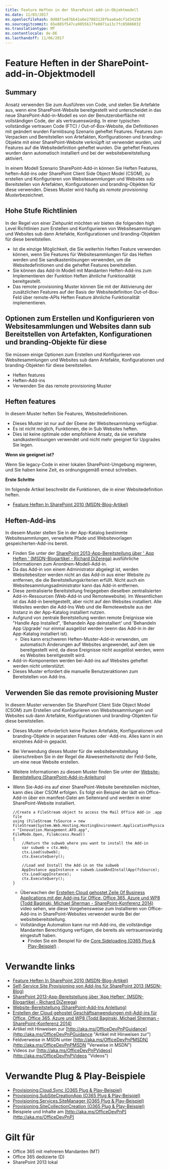 ```yaml
---
title: Feature Heften in der SharePoint-add-in-Objektmodell
ms.date: 11/03/2017
ms.openlocfilehash: 0d88f1e87bb41a6e27883128fbaa6adcf1d34158
ms.sourcegitcommit: 65e885f547ca9055617fe0871a13c7fc85086032
ms.translationtype: MT
ms.contentlocale: de-DE
ms.lasthandoff: 11/06/2017
---
```

<a name="feature-stapling-in-the-sharepoint-add-in-model"></a>Feature Heften in der SharePoint-add-in-Objektmodell
===============================================

<a name="summary"></a>Summary
-------

Ansatz verwenden Sie zum Ausführen von Code, und stellen Sie Artefakte aus, wenn eine SharePoint-Website bereitgestellt wird unterscheidet in das neue SharePoint-Add-in-Modell es von der Benutzeroberfläche mit vollständigen Code, der als vertrauenswürdig.  In einer typischen vollständige vertrauen Code (FTC) / Out-of-Box-Website, die Definitionen mit geändert wurden Farmlösung Szenario geheftet Features.  Features zum Verpacken und Bereitstellen von Artefakten, Konfigurationen und branding-Objekte mit einer SharePoint-Website verknüpft ist verwendet wurden, und Features auf die Websitedefinition geheftet wurden.  Die geheftet Features wurden dann automatisch installiert und bei der websitebereitstellung aktiviert.

In einem Modell Szenario SharePoint-Add-in können Sie Heften Features, heften-Add-ins oder SharePoint Client Side Object Model (CSOM), zu erstellen und Konfigurieren von Websitesammlungen und Websites sub Bereitstellen von Artefakten, Konfigurationen und branding-Objekten für diese verwenden. Dieses Muster wird häufig als *remote provisioning Muster*bezeichnet.

<a name="high-level-guidelines"></a>Hohe Stufe Richtlinien
---------------------

In der Regel von einer Ziehpunkt möchten wir bieten die folgenden high Level Richtlinien zum Erstellen und Konfigurieren von Websitesammlungen und Websites sub dann Artefakte, Konfigurationen und branding-Objekten für diese bereitstellen.

- Ist die einzige Möglichkeit, die Sie weiterhin Heften Feature verwenden können, wenn Sie Features für Websitesammlungen für das Heften werden und Sie sandkastenlösungen verwenden, um die Websitedefinitionen und die geheftet Features bereitstellen.    
- Sie können das Add-In Modell mit Mandanten Heften-Add-ins zum Implementieren der Funktion Heften ähnliche Funktionalität bereitgestellt.
- Das remote provisioning Muster können Sie mit der Aktivierung der zusätzlichen Features auf der Basis der Websitedefinition Out-of-Box-Feld über remote-APIs Heften Feature ähnliche Funktionalität implementieren.

<a name="options-to-create-and-configure-site-collections-and-sub-sites-then-deploy-artifacts-configurations-and-branding-assets-to-them"></a>Optionen zum Erstellen und Konfigurieren von Websitesammlungen und Websites dann sub Bereitstellen von Artefakten, Konfigurationen und branding-Objekte für diese
---------------------------------------------------------------------------------------------------------------------------------

Sie müssen einige Optionen zum Erstellen und Konfigurieren von Websitesammlungen und Websites sub dann Artefakte, Konfigurationen und branding-Objekten für diese bereitstellen.

- Heften features
- Heften-Add-ins
- Verwenden Sie das remote provisioning Muster   

<a name="staple-features"></a>Heften features
---------------
In diesem Muster heften Sie Features, Websitedefinitionen.
    
- Dieses Muster ist nur auf der Ebene der Websitesammlung verfügbar.
- Es ist nicht möglich, Funktionen, die in Sub Websites heften.
- Dies ist keine optimale oder empfohlene Ansatz, da sie veraltete sandkastenlösungen verwendet und nicht mehr geeignet für Upgrades Sie legen.

**Wenn sie geeignet ist?**

Wenn Sie legacy-Code in einer lokalen SharePoint-Umgebung migrieren, und Sie haben keine Zeit, es ordnungsgemäß erneut schreiben.

**Erste Schritte**

Im folgende Artikel beschreibt die Funktionen, die in einer Websitedefinition heften.

- [Feature Heften In SharePoint 2010 (MSDN-Blog-Artikel)](http://blogs.msdn.com/b/kunal_mukherjee/archive/2011/01/11/feature-stapling-in-sharepoint-2010.aspx)

<a name="staple-add-ins"></a>Heften-Add-ins
--------------
In diesem Muster stellen Sie in der App-Katalog bestimmte Websitesammlungen, verwaltete Pfade und Websitevorlagen gespeicherten-Add-ins bereit.

- Finden Sie unter der [SharePoint 2013-App-Bereitstellung über ' App Heften ' (MSDN-Blogartikel - Richard DiZerega)](http://blogs.msdn.com/b/richard_dizeregas_blog/archive/2013/09/18/10399333.aspx) ausführliche Informationen zum Anordnen-Modell-Add-in.
- Da das Add-in von einem Administrator abgelegt ist, werden Websitebesitzer werden nicht an das Add-in aus einer Website zu entfernen, die die Bereitstellungskriterien erfüllt.  Nicht auch ein Websitesammlungsadministrator kann das Add-in entfernen.
- Diese zentralisierte Bereitstellung freigegeben dieselben zentralisierten Add-in-Ressourcen (Web-Add-in und Remotewebsite).  Im Wesentlichen ist das Add-in bereitgestellt, aber nicht auf den Websites installiert.  Alle Websites werden die Add-Ins Web und die Remotewebsite aus der Instanz in der App-Katalog installiert nutzen.
- Aufgrund von zentrale Bereitstellung werden remote Ereignisse wie "Handle App Installed", 'Behandeln App deinstalliert' und 'Behandeln App Upgrade' nur einmal ausgelöst werden (wenn das Add-in in der App-Katalog installiert ist).
    + Dies kann erschweren Heften-Muster-Add-in verwenden, um automatisch Änderungen auf Websites angewendet, auf dem sie bereitgestellt wird, da diese Ereignisse nicht ausgelöst werden, wenn es Websites bereitgestellt wird.
- Add-in-Komponenten werden bei-Add-ins auf Websites geheftet werden nicht unterstützt.
- Dieses Muster erfordert die manuelle Benutzeraktionen zum Bereitstellen von Add-Ins.

<a name="use-the-remote-provisioning-pattern"></a>Verwenden Sie das remote provisioning Muster
-----------------------------------

In diesem Muster verwenden Sie SharePoint Client Side Object Model (CSOM) zum Erstellen und Konfigurieren von Websitesammlungen und Websites sub dann Artefakte, Konfigurationen und branding-Objekten für diese bereitstellen.

- Dieses Muster erforderlich keine Packen Artefakte, Konfigurationen und branding-Objekte in separaten Features oder -Add-ins.  Alles kann in ein einzelnes Add-in gepackt.
- Bei Verwendung dieses Muster für die websitebereitstellung überschreiben Sie in der Regel die Abwesenheitsnotiz der Feld-Seite, um eine neue Website erstellen.
- Weitere Informationen zu diesem Muster finden Sie unter der [Website-Bereitstellung (SharePoint-Add-in-Anleitung)](site-provisioning-sharepoint-add-in.md)
- Wenn Sie-Add-ins auf einer SharePoint-Website bereitstellen möchten, kann dies über CSOM erfolgen.  Es folgt ein Beispiel der lädt ein Office-Add-in über ein manifest-Datei am Seitenrand und werden in einer SharePoint-Website installiert.

    ```
    //Create a FileStream object to access the Mail Office Add-in .app file 
    using (FileStream fsSource = new FileStream(System.Web.Hosting.HostingEnvironment.ApplicationPhysicalPath + "Innovation.Management.AFO.app",
    FileMode.Open, FileAccess.Read))
    {
        //Return the subweb where you want to install the Add-in
        var subweb = ctx.Web;
        ctx.Load(subweb);
        ctx.ExecuteQuery();

        //Load and Install the Add-in on the subweb
        AppInstance appInstance = subweb.LoadAndInstallApp(fsSource);
        ctx.Load(appInstance);
        ctx.ExecuteQuery();
    }
    ```

    + Überwachen der [Erstellen Cloud gehostet Zeile Of Business Applications mit der Add-ins für Office, Office 365, Azure und WP8 (Todd Baginski, Michael Sherman - SharePoint-Konferenz 2014)](https://channel9.msdn.com/Events/SharePoint-Conference/2014/SPC361) video sehen, wie diese Vorgehensweise zum Installieren von Office-Add-ins in SharePoint-Websites verwendet wurde Bei der websitebereitstellung.
    + Vollständige Automation kann nur mit-Add-ins, die vollständige Mandanten Berechtigung verfügen, die bereits als vertrauenswürdig eingestuft haben.
        + Finden Sie ein Beispiel für die [Core.Sideloading (O365 Plug & Play-Beispiel)](https://github.com/SharePoint/PnP/tree/master/Samples/Core.SideLoading) . 

<a name="related-links"></a>Verwandte links
=============
- [Feature Heften In SharePoint 2010 (MSDN-Blog-Artikel)](http://blogs.msdn.com/b/kunal_mukherjee/archive/2011/01/11/feature-stapling-in-sharepoint-2010.aspx)
- [Self-Service Site Provisioning von Add-Ins für SharePoint 2013 (MSDN-Blog)](http://blogs.msdn.com/b/richard_dizeregas_blog/archive/2013/04/04/self-service-site-provisioning-using-apps-for-sharepoint-2013.aspx)
- [SharePoint 2013-App-Bereitstellung über 'App Heften' (MSDN-Blogartikel - Richard DiZerega)](http://blogs.msdn.com/b/richard_dizeregas_blog/archive/2013/09/18/10399333.aspx)
- [Website-Bereitstellung (SharePoint-Add-Ins Anleitung)](site-provisioning-sharepoint-add-in.md)
- [Erstellen der Cloud gehostet Geschäftsanwendungen mit-Add-ins für Office, Office 365, Azure und WP8 (Todd Baginski, Michael Sherman - SharePoint-Konferenz 2014)](https://channel9.msdn.com/Events/SharePoint-Conference/2014/SPC361)
- Artikel mit Hinweisen zur [http://aka.ms/OfficeDevPnPGuidance](http://aka.ms/OfficeDevPnPGuidance "Artikel mit Hinweisen zur")
- Feldverweise in MSDN unter [http://aka.ms/OfficeDevPnPMSDN](http://aka.ms/OfficeDevPnPMSDN "Verweise in MSDN")
- Videos zur [http://aka.ms/OfficeDevPnPVideos](http://aka.ms/OfficeDevPnPVideos "Videos")

<a name="related-pnp-samples"></a>Verwandte Plug & Play-Beispiele
===================

- [Provisioning.Cloud.Sync (O365 Plug & Play-Beispiel)](https://github.com/SharePoint/PnP/tree/master/Solutions/Provisioning.Cloud.Sync)
- [Provisioning.SubSiteCreationApp (O365 Plug & Play-Beispiel)](https://github.com/SharePoint/PnP/tree/master/Samples/Provisioning.SubSiteCreationApp)
- [Provisioning.Services.SiteManager (O365 Plug & Play-Beispiel)](https://github.com/SharePoint/PnP/tree/master/Samples/Provisioning.Services.SiteManager)
- [Provisioning.SiteCollectionCreation (O365 Plug & Play-Beispiel)](https://github.com/SharePoint/PnP/tree/master/Samples/Provisioning.SiteCollectionCreation)
- Beispiele und Inhalte am [http://aka.ms/OfficeDevPnP](http://aka.ms/OfficeDevPnP)

<a name="applies-to"></a>Gilt für
==========
- Office 365 mit mehreren Mandanten (MT)
- Office 365 dedizierte (D)
- SharePoint 2013 lokal
